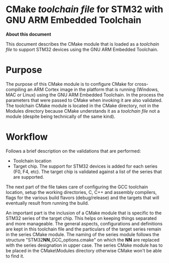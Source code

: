 # CMake _toolchain file_ for STM32 with GNU ARM Embedded Toolchain

**About this document**

This document describes the CMake module that is loaded as a _toolchain file_ to support STM32 devices using the GNU ARM Embedded Toolchain.


<a name="Purpose"></a>
# Purpose

The purpose of this CMake module is to configure CMake for cross-compiling an ARM Cortex image in the platform that is running (Windows, MAC or Linux) using the GNU ARM Embedded Toolchain.
In the process the parameters that were passed to CMake when invoking it are also validated.
The toolchain CMake module is located in the CMake directory, not in the Modules directory because CMake understands it as a _toolchain file_ not a module (despite being technically of the same kind).

<a name="workflow"></a>
# Workflow

Follows a brief description on the validations that are performed:
- Toolchain location
- Target chip. The support for STM32 devices is added for each series (F0, F4, etc). The target chip is validated against a list of the series that are supported.

The next part of the file takes care of configuring the GCC toolchain location, setup the working directories, C, C++ and assembly compilers, flags for the various build flavors (debug/release) and the targets that will eventually result from running the build.

An important part is the inclusion of a CMake module that is specific to the STM32 series of the target chip. This helps on keeping things separated and more manageable. The general aspects, configurations and definitions are kept in this toolchain file and the particulars of the target series remain in the series CMake module. The naming of the series module follows the structure "STM32**NN**_GCC_options.cmake" on which the **NN** are replaced with the series designation in upper case.
The series CMake module has to be placed in the CMake\Modules directory otherwise CMake won't be able to find it.
